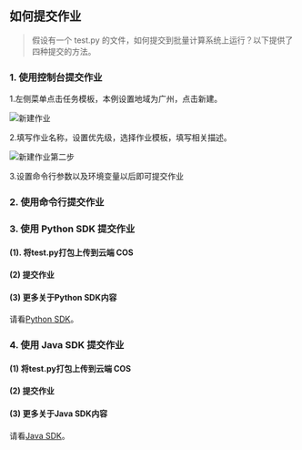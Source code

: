 ## 如何提交作业

> 假设有一个 test.py 的文件，如何提交到批量计算系统上运行？以下提供了四种提交的方法。

### 1. 使用控制台提交作业
1.左侧菜单点击任务模板，本例设置地域为广州，点击新建。

![新建作业](https://mc.qcloudimg.com/static/img/812754c18259ef74ef2f71cd31b1e9d5/image.jpg)

2.填写作业名称，设置优先级，选择作业模板，填写相关描述。

![新建作业第二步](https://mc.qcloudimg.com/static/img/785eaa5fe4cd36d1fd1de8c2dbc508e1/image.jpg)

3.设置命令行参数以及环境变量以后即可提交作业

### 2. 使用命令行提交作业
### 3. 使用 Python SDK 提交作业
#### (1). 将test.py打包上传到云端 COS
#### (2) 提交作业
#### (3) 更多关于Python SDK内容
请看[Python SDK]()。
### 4. 使用 Java SDK 提交作业
#### (1) 将test.py打包上传到云端 COS
#### (2) 提交作业
#### (3) 更多关于Java SDK内容
请看[Java SDK]()。